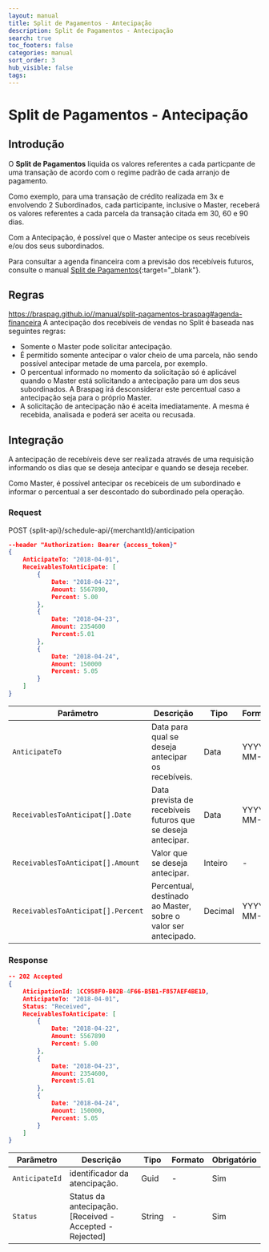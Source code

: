```yaml
---
layout: manual
title: Split de Pagamentos - Antecipação
description: Split de Pagamentos - Antecipação
search: true
toc_footers: false
categories: manual
sort_order: 3
hub_visible: false
tags:
---
```


# Split de Pagamentos - Antecipação

## Introdução

O **Split de Pagamentos** liquida os valores referentes a cada particpante de uma transação de acordo com o regime padrão de cada arranjo de pagamento.

Como exemplo, para uma transação de crédito realizada em 3x e envolvendo 2 Subordinados, cada participante, inclusive o Master, receberá os valores referentes a cada parcela da transação citada em 30, 60 e 90 dias.

Com a Antecipação, é possível que o Master antecipe os seus recebíveis e/ou dos seus subordinados.

Para consultar a agenda financeira com a previsão dos recebíveis futuros, consulte o manual [Split de Pagamentos](https://braspag.github.io//manual/split-pagamentos-braspag#agenda-financeira){:target="_blank"}.

## Regras
https://braspag.github.io//manual/split-pagamentos-braspag#agenda-financeira
A antecipação dos recebíveis de vendas no Split é baseada nas seguintes regras:

* Somente o Master pode solicitar antecipação.
* É permitido somente antecipar o valor cheio de uma parcela, não sendo possível antecipar metade de uma parcela, por exemplo.
* O percentual informado no momento da solicitação só é aplicável quando o Master está solicitando a antecipação para um dos seus subordinados. A Braspag irá desconsiderar este percentual caso a antecipação seja para o próprio Master.
* A solicitação de antecipação não é aceita imediatamente. A mesma é recebida, analisada e poderá ser aceita ou recusada.

## Integração

A antecipação de recebíveis deve ser realizada através de uma requisição informando os dias que se deseja antecipar e quando se deseja receber.

Como Master, é possível antecipar os recebíceis de um subordinado e informar o percentual a ser descontado do subordinado pela operação.

### Request

<aside class="request"><span class="method post">POST</span> <span class="endpoint">{split-api}/schedule-api/{merchantId}/anticipation</span></aside>

```json
--header "Authorization: Bearer {access_token}"
{
    AnticipateTo: "2018-04-01",
    ReceivablesToAnticipate: [
        {
            Date: "2018-04-22",
            Amount: 5567890,
            Percent: 5.00
        },
        {
            Date: "2018-04-23",
            Amount: 2354600
            Percent:5.01
        },
        {
            Date: "2018-04-24",
            Amount: 150000
            Percent: 5.05
        }
    ]
}
```

| Parâmetro                          | Descrição                                                                            | Tipo    | Formato    | Obrigatório |
|------------------------------------|--------------------------------------------------------------------------------------|---------|------------|-------------|
| `AnticipateTo`                     | Data para qual se deseja antecipar os recebíveis.                                    | Data    | YYYY-MM-DD | Sim         |
| `ReceivablesToAnticipat[].Date`    | Data prevista de recebíveis futuros que se deseja antecipar.                         | Data    | YYYY-MM-DD | Sim         |
| `ReceivablesToAnticipat[].Amount`  | Valor que se deseja antecipar.                                                       | Inteiro | -          | Sim         |
| `ReceivablesToAnticipat[].Percent` | Percentual, destinado ao Master, sobre o valor ser antecipado.                       | Decimal | YYYY-MM-DD | Não         |

### Response

```json
-- 202 Accepted
{
    AticipationId: 1CC958F0-B02B-4F66-B5B1-F857AEF4BE1D,
    AnticipateTo: "2018-04-01",
    Status: "Received",
    ReceivablesToAnticipate: [
        {
            Date: "2018-04-22",
            Amount: 5567890
            Percent: 5.00
        },
        {
            Date: "2018-04-23",
            Amount: 2354600,
            Percent:5.01
        },
        {
            Date: "2018-04-24",
            Amount: 150000,
            Percent: 5.05
        }
    ]
}
```

| Parâmetro                          | Descrição                                                                            | Tipo    | Formato    | Obrigatório |
|------------------------------------|--------------------------------------------------------------------------------------|---------|------------|-------------|
| `AnticipateId`                     | identificador da atencipação.                                                        | Guid    | -          | Sim         |
| `Status`                           | Status da antecipação. [Received - Accepted - Rejected]                              | String  | -          | Sim         |